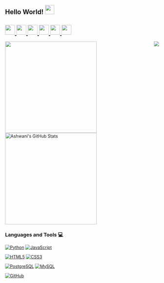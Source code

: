 ## Hello World! <img src="https://raw.githubusercontent.com/iampavangandhi/iampavangandhi/master/gifs/Hi.gif" width="30px"></h2>

<h2>
  <a href="https://twitter.com/spellboundb">
    <img src="https://github.com/gauravghongde/social-icons/blob/master/PNG/Black/Twitter_black.png" width="32" height="32"/>
  </a>
  <a href="https://www.linkedin.com/in/kessia-carvalho">
    <img src="https://github.com/gauravghongde/social-icons/blob/master/PNG/Black/LinkedIN_black.png" width="32" height="32"/>
  </a>
  <a href="https://www.facebook.com/KessiaCarvalho">
    <img src="https://github.com/gauravghongde/social-icons/blob/master/PNG/Black/Facebook_black.png" width="32" height="32"/>
  </a>
  <a href="https://www.instagram.com/kessiac_">
    <img src="https://github.com/gauravghongde/social-icons/blob/master/PNG/Black/Instagram_black.png" width="32" height="32"/>
  <a href="mailto:kessiac147@gmail.com">
    <img src="https://github.com/gauravghongde/social-icons/blob/master/PNG/Black/Gmail_black.png" width="32" height="32"/>
  </a>
  <a href="https://open.spotify.com/user/kessiac_">
    <img src="https://github.com/gauravghongde/social-icons/blob/master/PNG/Black/Spotify_black.png" width="32" height="32"/>
  </a>
</h2>

<img align='right' src="https://user-images.githubusercontent.com/5713670/87202985-820dcb80-c2b6-11ea-9f56-7ec461c497c3.gif' width='200'">

<a href="https://github.com/kessiac">
  <img align="center" src="https://github-readme-stats.vercel.app/api/top-langs/?username=kessiac&theme=tokyonight&hide=glsl,python" width="300" />
</a>

<img aling="center" src="https://github-readme-stats.vercel.app/api?username=kessiac&&show_icons=true&theme=tokyonight&line_height=27&v=5" alt="Ashwani's GitHub Stats" width="300" />

### Languages and Tools :computer:

[![Python](https://img.shields.io/badge/-Python-black?style=flat&logo=python&link=https://github.com/kessiac)](https://github.com/kessiac) [![JavaScript](https://img.shields.io/badge/-JavaScript-black?style=flat&logo=javascript&link=https://github.com/kessiac)](https://github.com/kessiac) 

[![HTML5](https://img.shields.io/badge/-HTML5-E34F26?style=flat&logo=html5&logoColor=white&link=https://github.com/hritik5102)](https://github.com/kessiac) [![CSS3](https://img.shields.io/badge/-CSS3-1572B6?style=flat&logo=css3&link=https://github.com/kessiac)](https://github.com/kessiac)

[![PostgreSQL](https://img.shields.io/badge/-PostgreSQL-336791?style=flat&logo=postgresql&link=https://github.com/hritik5102)](https://github.com/kessiac) [![MySQL](https://img.shields.io/badge/-MySQL-black?style=flat&logo=mysql&link=https://github.com/kessiac)](https://github.com/kessiac)

[![GitHub](https://img.shields.io/badge/-GitHub-181717?style=flat&logo=github&link=https://github.com/kessiac)](https://github.com/kessiac)
